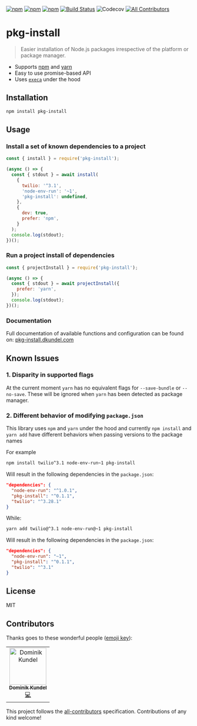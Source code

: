 [![npm](https://img.shields.io/npm/v/pkg-install.svg?style=flat-square)](https://npmjs.com/package/pkg-install) [![npm](https://img.shields.io/npm/dt/pkg-install.svg?style=flat-square)](https://npmjs.com/package/pkg-install) [![npm](https://img.shields.io/npm/l/pkg-install.svg?style=flat-square)](/LICENSE) [![Build Status](https://travis-ci.org/dkundel/pkg-install.svg?branch=master)](https://travis-ci.org/dkundel/pkg-install) ![Codecov](https://img.shields.io/codecov/c/gh/dkundel/pkg-install.svg?style=flat-square)
[![All Contributors](https://img.shields.io/badge/all_contributors-1-orange.svg?style=flat-square)](#contributors)

# pkg-install

> Easier installation of Node.js packages irrespective of the platform or package manager.

- Supports [npm](npmjs.com) and [yarn](yarnpkg.com)
- Easy to use promise-based API
- Uses [`execa`](npm.im/execa) under the hood

## Installation

```bash
npm install pkg-install
```

## Usage

### Install a set of known dependencies to a project

```js
const { install } = require('pkg-install');

(async () => {
  const { stdout } = await install(
    {
      twilio: '^3.1',
      'node-env-run': '~1',
      'pkg-install': undefined,
    },
    {
      dev: true,
      prefer: 'npm',
    }
  );
  console.log(stdout);
})();
```

### Run a project install of dependencies

```js
const { projectInstall } = require('pkg-install');

(async () => {
  const { stdout } = await projectInstall({
    prefer: 'yarn',
  });
  console.log(stdout);
})();
```

### Documentation

Full documentation of available functions and configuration can be found on:
[pkg-install.dkundel.com](https://pkg-install.dkundel.com/modules/pkg_install.html)

## Known Issues

### 1. Disparity in supported flags

At the current moment `yarn` has no equivalent flags for `--save-bundle` or `--no-save`. These will be ignored when `yarn` has been detected as package manager.

### 2. Different behavior of modifying `package.json`

This library uses `npm` and `yarn` under the hood and currently `npm install` and `yarn add` have different behaviors when passing versions to the package names

For example

```bash
npm install twilio^3.1 node-env-run~1 pkg-install
```

Will result in the following dependencies in the `package.json`:

```json
"dependencies": {
  "node-env-run": "^1.0.1",
  "pkg-install": "^0.1.1",
  "twilio": "^3.28.1"
}
```

While:

```bash
yarn add twilio@^3.1 node-env-run@~1 pkg-install
```

Will result in the following dependencies in the `package.json`:

```json
"dependencies": {
  "node-env-run": "~1",
  "pkg-install": "^0.1.1",
  "twilio": "^3.1"
}
```

## License

MIT

## Contributors

Thanks goes to these wonderful people ([emoji key](https://allcontributors.org/docs/en/emoji-key)):

<!-- ALL-CONTRIBUTORS-LIST:START - Do not remove or modify this section -->
<!-- prettier-ignore -->
<table><tr><td align="center"><a href="https://dkundel.com"><img src="https://avatars3.githubusercontent.com/u/1505101?v=4" width="100px;" alt="Dominik Kundel"/><br /><sub><b>Dominik Kundel</b></sub></a><br /><a href="https://github.com/dkundel/pkg-install/commits?author=dkundel" title="Code">💻</a></td></tr></table>
<!-- ALL-CONTRIBUTORS-LIST:END -->

This project follows the [all-contributors](https://github.com/all-contributors/all-contributors) specification. Contributions of any kind welcome!
